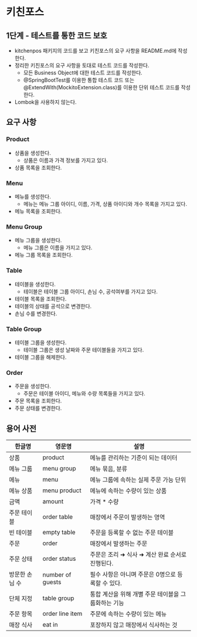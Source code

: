 # 키친포스

## 1단계 - 테스트를 통한 코드 보호
- kitchenpos 패키지의 코드를 보고 키친포스의 요구 사항을 README.md에 작성한다.
- 정리한 키친포스의 요구 사항을 토대로 테스트 코드를 작성한다. 
  - 모든 Business Object에 대한 테스트 코드를 작성한다. 
  - @SpringBootTest를 이용한 통합 테스트 코드 또는 @ExtendWith(MockitoExtension.class)를 이용한 단위 테스트 코드를 작성한다.
- Lombok을 사용하지 않는다.



## 요구 사항

### Product
- 상품을 생성한다.
  - 상품은 이름과 가격 정보를 가지고 있다.
- 상품 목록을 조회한다.

### Menu
- 메뉴를 생성한다.
  - 메뉴는 메뉴 그룹 아이디, 이름, 가격, 상품 아이디와 개수 목록을 가지고 있다.
- 메뉴 목록을 조회한다.

### Menu Group
- 메뉴 그룹을 생성한다.
  - 메뉴 그룹은 이름을 가지고 있다.
- 메뉴 그룹 목록을 조회한다.

### Table
- 테이블을 생성한다.
  - 테이블은 테이블 그룹 아이디, 손님 수, 공석여부를 가지고 있다.
- 테이블 목록을 조회한다.
- 테이블의 상태를 공석으로 변경한다.
- 손님 수를 변경한다.

### Table Group
- 테이블 그룹을 생성한다.
  - 테이블 그룹은 생성 날짜와 주문 테이블들을 가지고 있다.
- 테이블 그룹을 해제한다.

### Order
- 주문을 생성한다.
  - 주문은 테이블 아이디, 메뉴와 수량 목록들을 가지고 있다.
- 주문 목록을 조회한다.
- 주문 상태를 변경한다.


## 용어 사전

| 한글명 | 영문명 | 설명 |
| --- | --- | --- |
| 상품 | product | 메뉴를 관리하는 기준이 되는 데이터 |
| 메뉴 그룹 | menu group | 메뉴 묶음, 분류 |
| 메뉴 | menu | 메뉴 그룹에 속하는 실제 주문 가능 단위 |
| 메뉴 상품 | menu product | 메뉴에 속하는 수량이 있는 상품 |
| 금액 | amount | 가격 * 수량 |
| 주문 테이블 | order table | 매장에서 주문이 발생하는 영역 |
| 빈 테이블 | empty table | 주문을 등록할 수 없는 주문 테이블 |
| 주문 | order | 매장에서 발생하는 주문 |
| 주문 상태 | order status | 주문은 조리 ➜ 식사 ➜ 계산 완료 순서로 진행된다. |
| 방문한 손님 수 | number of guests | 필수 사항은 아니며 주문은 0명으로 등록할 수 있다. |
| 단체 지정 | table group | 통합 계산을 위해 개별 주문 테이블을 그룹화하는 기능 |
| 주문 항목 | order line item | 주문에 속하는 수량이 있는 메뉴 |
| 매장 식사 | eat in | 포장하지 않고 매장에서 식사하는 것 |
